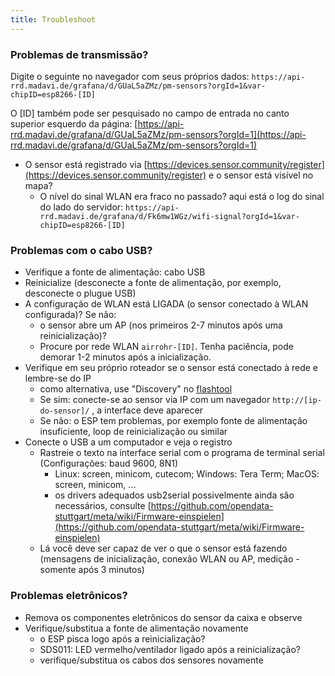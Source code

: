 ```yaml
---
title: Troubleshoot
---
```


### Problemas de transmissão?
Digite o seguinte no navegador com seus próprios dados:
`https://api-rrd.madavi.de/grafana/d/GUaL5aZMz/pm-sensors?orgId=1&var-chipID=esp8266-[ID]`

O [ID] também pode ser pesquisado no campo de entrada no canto superior esquerdo da página: [https://api-rrd.madavi.de/grafana/d/GUaL5aZMz/pm-sensors?orgId=1](https://api-rrd.madavi.de/grafana/d/GUaL5aZMz/pm-sensors?orgId=1)

* O sensor está registrado via [https://devices.sensor.community/register](https://devices.sensor.community/register) e o sensor está visível no mapa?
    * O nível do sinal WLAN era fraco no passado?
        aqui está o log do sinal do lado do servidor: `https://api-rrd.madavi.de/grafana/d/Fk6mw1WGz/wifi-signal?orgId=1&var-chipID=esp8266-[ID]`
        

### Problemas com o cabo USB?
* Verifique a fonte de alimentação: cabo USB
* Reinicialize (desconecte a fonte de alimentação, por exemplo, desconecte o plugue USB)
* A configuração de WLAN está LIGADA (o sensor conectado à WLAN configurada)? Se não:
    * o sensor abre um AP (nos primeiros 2-7 minutos após uma reinicialização)?
    * Procure por rede WLAN `airrohr-[ID]`. Tenha paciência, pode demorar 1-2 minutos após a inicialização.
* Verifique em seu próprio roteador se o sensor está conectado à rede e lembre-se do IP
    * como alternativa, use "Discovery" no [flashtool](https://github.com/opendata-stuttgart/airrohr-firmware-flasher//)
    * Se sim: conecte-se ao sensor via IP com um navegador `http://[ip-do-sensor]/` , a interface deve aparecer
    * Se não: o ESP tem problemas, por exemplo fonte de alimentação insuficiente, loop de reinicialização ou similar
* Conecte o USB a um computador e veja o registro 
    * Rastreie o texto na interface serial com o programa de terminal serial (Configurações: baud 9600, 8N1)
        * Linux: screen, minicom, cutecom; Windows: Tera Term; MacOS: screen, minicom, ...
        * os drivers adequados usb2serial possivelmente  ainda são necessários, consulte [https://github.com/opendata-stuttgart/meta/wiki/Firmware-einspielen](https://github.com/opendata-stuttgart/meta/wiki/Firmware-einspielen)                                                                                                                                                                                                                                                                                                                      
    * Lá você deve ser capaz de ver o que o sensor está fazendo (mensagens de inicialização, conexão WLAN ou AP, medição - somente após 3 minutos)

### Problemas eletrônicos?
* Remova os componentes eletrônicos do sensor da caixa e observe
* Verifique/substitua a fonte de alimentação novamente
    * o ESP pisca logo após a reinicialização?
    * SDS011: LED vermelho/ventilador ligado após a reinicialização?
    * verifique/substitua os cabos dos sensores novamente
